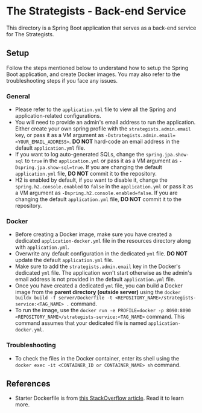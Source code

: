 # The Strategists - Back-end Service

This directory is a Spring Boot application that serves as a back-end service for The Strategists.

## Setup

Follow the steps mentioned below to understand how to setup the Spring Boot application, and create Docker images. You may also refer to the troubleshooting steps if you face any issues.

### General
- Please refer to the `application.yml` file to view all the Spring and application-related configurations.
- You will need to provide an admin's email address to run the application. Either create your own spring profile with the `strategists.admin.email` key, or pass it as a VM argument as `-Dstrategists.admin.email=<YOUR_EMAIL_ADDRESS>`. **DO NOT** hard-code an email address in the default `application.yml` file.
- If you want to log auto-generated SQLs, change the `spring.jpa.show-sql` to `true` in the `application.yml` or pass it as a VM argument as `-Dspring.jpa.show-sql=true`. If you are changing the default `application.yml` file, **DO NOT** commit it to the repository.
- H2 is enabled by default, if you want to disable it, change the `spring.h2.console.enabled` to `false` in the `application.yml` or pass it as a VM argument as `-Dspring.h2.console.enabled=false`. If you are changing the default `application.yml` file, **DO NOT** commit it to the repository.

### Docker
- Before creating a Docker image, make sure you have created a dedicated `application-docker.yml` file in the resources directory along with `application.yml`.
- Overwrite any default configuration in the dedicated `yml` file. **DO NOT** update the default `application.yml` file.
- Make sure to add the `strategists.admin.email` key in the Docker's dedicated `yml` file. The application won't start otherwise as the admin's email address is not provided in the default `application.yml` file.
- Once you have created a dedicated `yml` file, you can build a Docker image from the **parent directory (outside server)** using the `docker buildx build -f server/Dockerfile -t <REPOSITORY_NAME>/strategists-service:<TAG_NAME> .` command.
- To run the image, use the `docker run -e PROFILE=docker -p 8090:8090 <REPOSITORY_NAME>/strategists-service:<TAG_NAME>` command. This command assumes that your dedicated file is named `application-docker.yml`.

### Troubleshooting
- To check the files in the Docker container, enter its shell using the `docker exec -it <CONTAINER_ID or CONTAINER_NAME> sh` command.

## References
- Starter Dockerfile is from [this StackOverflow article](https://stackoverflow.com/questions/27767264/how-to-dockerize-maven-project-and-how-many-ways-to-accomplish-it). Read it to learn more.